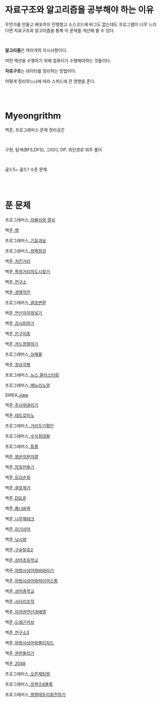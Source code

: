# 자료구조와 알고리즘을 공부해야 하는 이유

무언가를 만들고 배포까지 진행했고 소스코드에 버그도 없는데도 프로그램이
너무 느리다면 자료구조와 알고리즘을 통해 이 문제를 개선해 줄 수 있다.

<br>

**알고리즘**은 여러개의 지시사항이다.

어떤 액션을 수행하기 위해 컴퓨터가 수행해야하는 것들이다.

**자료구조**는 데이터를 정리하는 방법이다.

어떻게 정리하느냐에 따라 스피드에 큰 영향을 준다.

<br>

<br>

# Myeongrithm

백준, 프로그래머스 문제 정리공간

<br>

구현, 탐색(BFS,DFS), 그리디, DP, 최단경로 위주 풀이

<br>

골드5~ 골드1 수준 문제

<br>

<br>

# 푼 문제

프로그래머스_[자물쇠와 열쇠](https://github.com/yoo-myeong/Myeongorithm/blob/main/%ED%94%84%EB%A1%9C%EA%B7%B8%EB%9E%98%EB%A8%B8%EC%8A%A4_%EC%9E%90%EB%AC%BC%EC%87%A0%EC%99%80%EC%97%B4%EC%87%A0.py)

백준_[뱀](https://github.com/yoo-myeong/Myeongorithm/blob/main/%EB%B0%B1%EC%A4%80_%EB%B1%80.py)

프로그래머스_[기둥과보](https://github.com/yoo-myeong/Myeongorithm/blob/main/%ED%94%84%EB%A1%9C%EA%B7%B8%EB%9E%98%EB%A8%B8%EC%8A%A4_%EA%B8%B0%EB%91%A5%EA%B3%BC%EB%B3%B4.py)

프로그래머스_[외벽점검](https://github.com/yoo-myeong/Myeongorithm/blob/main/%ED%94%84%EB%A1%9C%EA%B7%B8%EB%9E%98%EB%A8%B8%EC%8A%A4_%EC%99%B8%EB%B2%BD%EC%A0%90%EA%B2%80.py)

백준_[치킨거리](https://github.com/yoo-myeong/Myeongorithm/blob/main/%EB%B0%B1%EC%A4%80_%EC%B9%98%ED%82%A8%EA%B1%B0%EB%A6%AC.py)

백준_[특정거리의도시찾기](https://github.com/yoo-myeong/Myeongorithm/blob/main/%EB%B0%B1%EC%A4%80_%ED%8A%B9%EC%A0%95%EA%B1%B0%EB%A6%AC%EC%9D%98%EB%8F%84%EC%8B%9C%EC%B0%BE%EA%B8%B0.py)

백준_[연구소](https://github.com/yoo-myeong/Myeongorithm/blob/main/%EB%B0%B1%EC%A4%80_%EC%97%B0%EA%B5%AC%EC%86%8C.py)

백준_[경쟁적전](https://github.com/yoo-myeong/Myeongorithm/blob/main/%EB%B0%B1%EC%A4%80_%EA%B2%BD%EC%9F%81%EC%A0%81%EC%A0%84%EC%97%BC.py)

프로그래머스_[괄호변환](https://github.com/yoo-myeong/Myeongorithm/blob/main/%ED%94%84%EB%A1%9C%EA%B7%B8%EB%9E%98%EB%A8%B8%EC%8A%A4_%EA%B4%84%ED%98%B8%EB%B3%80%ED%99%98.py)

백준_[연산자끼워넣기](https://github.com/yoo-myeong/Myeongorithm/blob/main/%EB%B0%B1%EC%A4%80_%EC%97%B0%EC%82%B0%EC%9E%90%EB%81%BC%EC%9B%8C%EB%84%A3%EA%B8%B0.py)

백준_[감시피하기](https://github.com/yoo-myeong/Myeongorithm/blob/main/%EB%B0%B1%EC%A4%80_%EA%B0%90%EC%8B%9C%ED%94%BC%ED%95%98%EA%B8%B0.py
)

백준_[인구이동](https://github.com/yoo-myeong/Myeongorithm/blob/main/%EB%B0%B1%EC%A4%80_%EC%9D%B8%EA%B5%AC%EC%9D%B4%EB%8F%99.py)

백준_[카드정렬하기](https://github.com/yoo-myeong/Myeongorithm/blob/main/%EB%B0%B1%EC%A4%80_%EC%B9%B4%EB%93%9C%EC%A0%95%EB%A0%AC%ED%95%98%EA%B8%B0.py)

프로그래머스_[실패율](https://github.com/yoo-myeong/Myeongorithm/blob/main/%ED%94%84%EB%A1%9C%EA%B7%B8%EB%9E%98%EB%A8%B8%EC%8A%A4_%EC%8B%A4%ED%8C%A8%EC%9C%A8.py)

백준_[정삼각형](https://github.com/yoo-myeong/Myeongorithm/blob/main/%EB%B0%B1%EC%A4%80_%EC%A0%95%EC%82%BC%EA%B0%81%ED%98%95.py)

프로그래머스_[뉴스 클러스터링](https://github.com/yoo-myeong/Myeongorithm/blob/main/%ED%94%84%EB%A1%9C%EA%B7%B8%EB%9E%98%EB%A8%B8%EC%8A%A4_%5B1%EC%B0%A8%5D%20%EB%89%B4%EC%8A%A4%20%ED%81%B4%EB%9F%AC%EC%8A%A4%ED%84%B0%EB%A7%81.py)

프로그래머스_[메뉴리뉴얼](https://github.com/yoo-myeong/Myeongorithm/blob/main/%ED%94%84%EB%A1%9C%EA%B7%B8%EB%9E%98%EB%A8%B8%EC%8A%A4_%EB%A9%94%EB%89%B4%EB%A6%AC%EB%89%B4%EC%96%BC.py)

SWEA_[view](./SWEA_view.py)

백준_[주사위굴리기](
https://github.com/yoo-myeong/Myeongorithm/blob/main/%EB%B0%B1%EC%A4%80_%EC%A3%BC%EC%82%AC%EC%9C%84%EA%B5%B4%EB%A6%AC%EA%B8%B0.py)

백준_[테트로미노](https://github.com/yoo-myeong/Myeongorithm/blob/main/%EB%B0%B1%EC%A4%80_%ED%85%8C%ED%8A%B8%EB%A1%9C%EB%AF%B8%EB%85%B8.py)

프로그래머스_[거리두기확인](https://github.com/yoo-myeong/Myeongorithm/blob/main/%ED%94%84%EB%A1%9C%EA%B7%B8%EB%9E%98%EB%A8%B8%EC%8A%A4_%EA%B1%B0%EB%A6%AC%EB%91%90%EA%B8%B0%ED%99%95%EC%9D%B8.py)

프로그래머스_[수식최대화](https://github.com/yoo-myeong/Myeongorithm/blob/main/%ED%94%84%EB%A1%9C%EA%B7%B8%EB%9E%98%EB%A8%B8%EC%8A%A4_%EC%88%98%EC%8B%9D%EC%B5%9C%EB%8C%80%ED%99%94.py)

프로그래머스_[튜플](https://github.com/yoo-myeong/Myeongorithm/blob/main/%ED%94%84%EB%A1%9C%EA%B7%B8%EB%9E%98%EB%A8%B8%EC%8A%A4_%ED%8A%9C%ED%94%8C.py)

백준_[행운의문자열](https://github.com/yoo-myeong/Myeongorithm/blob/main/%EB%B0%B1%EC%A4%80_%ED%96%89%EC%9A%B4%EC%9D%98%EB%AC%B8%EC%9E%90%EC%97%B4.py)

백준_[암호만들기](https://github.com/yoo-myeong/Myeongorithm/blob/main/%EB%B0%B1%EC%A4%80_%EC%95%94%ED%98%B8%EB%A7%8C%EB%93%A4%EA%B8%B0.py)

백준_[트리순회](./백준_트리순회.py)

백준_[괄호제거](./백준_괄호제거.py)

백준_[DSLR](./백준_DSLR.py)

백준_[톱니바퀴](./백준_톱니바퀴.py)

백준_[나무재테크](./백준_나무재테크.py)

백준_[아기상어](./백준_아기상어.py)

백준_[낚시왕](./백준_낚시왕.py)

백준_[구슬탈출2](./백준_구슬탈출2.py)

백준_[상어초등학교](./백준_상어초등학교.py)

백준_[마법사상어와비바라기](./백준_마법사상어와비바라기.py)

백준_[마법사상어와파이어스톰](./백준_마법사상어와파이어스톰.py)

백준_[상어중학교](./백준_상어중학교.py)

백준_[사다리조작](./백준_사다리조작.py)

백준_[이차원연산과배열](./백준_이차원연산과배열.py)

백준_[드래곤커브](./백준_드래곤커브.py)

백준_[연구소3](./백준_연구소3.py)

백준_[마법사상어와블리자드](./백준_마법사상어와블리자드.py)

백준_[원판돌리기](./백준_원판돌리기.py)

백준_[2048](./백준_2048.py)

프로그래머스_[오픈채팅방](./프로그래머스_오픈채팅방.py)

프로그래머스_[프렌즈4블록](./프로그래머스_프렌즈4블록.py)

프로그래머스_[행렬테두리회전하기](./프로그래머스_행렬테두리회전하기.py)
